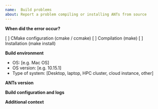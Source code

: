 ```yaml
---
name:  Build problems
about: Report a problem compiling or installing ANTs from source
---
```


<!--
Text in these brackets are comments, and won't be visible when you submit your
issue. Please read before submitting.

Before opening an issue, please review the build documentation here

https://github.com/ANTsX/ANTs/wiki/Compiling-ANTs-on-Linux-and-Mac-OS

You can also search the wiki and previous issues using the main Github search
bar. Enter search terms and select "In this repository".

If you are using system ITK or VTK, please verify you have the correct
versions (see the Wiki link above). If you can, please also attempt a
Superbuild and let us know if that compiles successfully.
-->

**When did the error occur?**
<!-- place X in the appropriate box -->
[ ] CMake configuration (cmake / ccmake)
[ ] Compilation (make)
[ ] Installation (make install)

**Build environment**
 - OS: [e.g. Mac OS]
 - OS version: [e.g. 10.15.1]
 - Type of system: [Desktop, laptop, HPC cluster, cloud instance,
   other]

<!--
If you are building inside a virtual machine, container, Cygwin, Windows
Subsystem for Linux, or other non-native environment, please let us know and
include details of both the virtual Linux and the host OS.
-->

**ANTs version**
<!--
Specify the release tag or commit hash of the code you are building
from with `git show` in your source directory. If you downloaded a snapshot as a
ZIP file, please provide the tag version (if applicable) or date of the download.
-->

**Build configuration and logs**
<!--
Please attach the following files (relative to your build directory)

  - build.log (the terminal output from make, eg `make | tee build.log`)
  - CMakeCache.txt
  - CMakeFiles/CMakeError.log
  - CMakeFiles/CMakeOutput.log
-->

**Additional context**
<!--Add any other context about the problem here.-->
